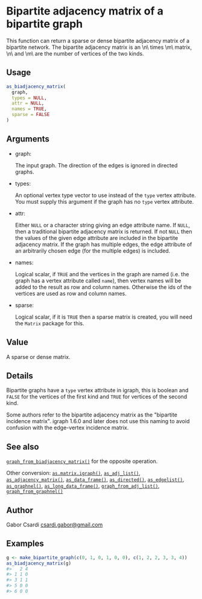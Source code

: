 # Bipartite adjacency matrix of a bipartite graph

This function can return a sparse or dense bipartite adjacency matrix of
a bipartite network. The bipartite adjacency matrix is an \\n\\ times
\\m\\ matrix, \\n\\ and \\m\\ are the number of vertices of the two
kinds.

## Usage

``` r
as_biadjacency_matrix(
  graph,
  types = NULL,
  attr = NULL,
  names = TRUE,
  sparse = FALSE
)
```

## Arguments

- graph:

  The input graph. The direction of the edges is ignored in directed
  graphs.

- types:

  An optional vertex type vector to use instead of the `type` vertex
  attribute. You must supply this argument if the graph has no `type`
  vertex attribute.

- attr:

  Either `NULL` or a character string giving an edge attribute name. If
  `NULL`, then a traditional bipartite adjacency matrix is returned. If
  not `NULL` then the values of the given edge attribute are included in
  the bipartite adjacency matrix. If the graph has multiple edges, the
  edge attribute of an arbitrarily chosen edge (for the multiple edges)
  is included.

- names:

  Logical scalar, if `TRUE` and the vertices in the graph are named
  (i.e. the graph has a vertex attribute called `name`), then vertex
  names will be added to the result as row and column names. Otherwise
  the ids of the vertices are used as row and column names.

- sparse:

  Logical scalar, if it is `TRUE` then a sparse matrix is created, you
  will need the `Matrix` package for this.

## Value

A sparse or dense matrix.

## Details

Bipartite graphs have a `type` vertex attribute in igraph, this is
boolean and `FALSE` for the vertices of the first kind and `TRUE` for
vertices of the second kind.

Some authors refer to the bipartite adjacency matrix as the "bipartite
incidence matrix". igraph 1.6.0 and later does not use this naming to
avoid confusion with the edge-vertex incidence matrix.

## See also

[`graph_from_biadjacency_matrix()`](https://r.igraph.org/reference/graph_from_biadjacency_matrix.md)
for the opposite operation.

Other conversion:
[`as.matrix.igraph()`](https://r.igraph.org/reference/as.matrix.igraph.md),
[`as_adj_list()`](https://r.igraph.org/reference/as_adj_list.md),
[`as_adjacency_matrix()`](https://r.igraph.org/reference/as_adjacency_matrix.md),
[`as_data_frame()`](https://r.igraph.org/reference/graph_from_data_frame.md),
[`as_directed()`](https://r.igraph.org/reference/as_directed.md),
[`as_edgelist()`](https://r.igraph.org/reference/as_edgelist.md),
[`as_graphnel()`](https://r.igraph.org/reference/as_graphnel.md),
[`as_long_data_frame()`](https://r.igraph.org/reference/as_long_data_frame.md),
[`graph_from_adj_list()`](https://r.igraph.org/reference/graph_from_adj_list.md),
[`graph_from_graphnel()`](https://r.igraph.org/reference/graph_from_graphnel.md)

## Author

Gabor Csardi <csardi.gabor@gmail.com>

## Examples

``` r
g <- make_bipartite_graph(c(0, 1, 0, 1, 0, 0), c(1, 2, 2, 3, 3, 4))
as_biadjacency_matrix(g)
#>   2 4
#> 1 1 0
#> 3 1 1
#> 5 0 0
#> 6 0 0
```
